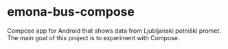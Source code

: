# emona-bus-compose

Compose app for Android that shows data from Ljubljanski potniški promet. The main goal of this project is to experiment with Compose.
